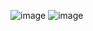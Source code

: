 ![image](https://github.com/user-attachments/assets/04f9c860-183b-4c83-a838-b1c2910a01c5)
![image](https://github.com/user-attachments/assets/213f1278-412b-484f-a6ef-f455ef3a1bac)

